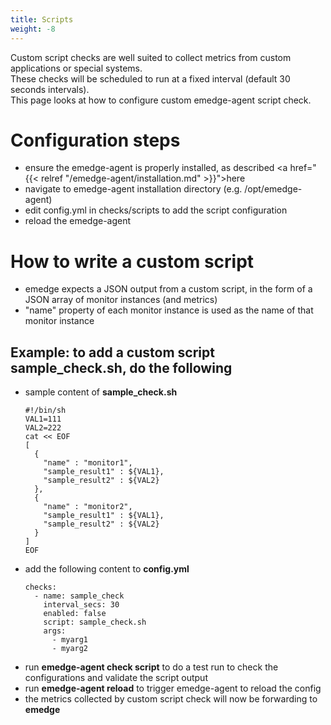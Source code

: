 ```yaml
---
title: Scripts
weight: -8
---
```

Custom script checks are well suited to collect metrics from custom applications or special systems.
<br>
These checks will be scheduled to run at a fixed interval (default 30 seconds intervals).
<br>
This page looks at how to configure custom emedge-agent script check.

# Configuration steps
- ensure the emedge-agent is properly installed, as described <a href="{{< relref "/emedge-agent/installation.md" >}}">here</a>
- navigate to emedge-agent installation directory (e.g. /opt/emedge-agent)
- edit config.yml in checks/scripts to add the script configuration
- reload the emedge-agent

# How to write a custom script
- emedge expects a JSON output from a custom script, in the form of a JSON array of monitor instances (and metrics)
- "name" property of each monitor instance is used as the name of that monitor instance
## Example: to add a custom script sample_check.sh, do the following
  - sample content of **sample_check.sh**
    ```properties
    #!/bin/sh
    VAL1=111
    VAL2=222
    cat << EOF
    [
      {
        "name" : "monitor1",
        "sample_result1" : ${VAL1},
        "sample_result2" : ${VAL2}
      },
      {
        "name" : "monitor2",
        "sample_result1" : ${VAL1},
        "sample_result2" : ${VAL2}
      }
    ]
    EOF
    ```
  - add the following content to **config.yml**
    ```
    checks:
      - name: sample_check
        interval_secs: 30
        enabled: false
        script: sample_check.sh
        args:
          - myarg1
          - myarg2
    ```
  - run **emedge-agent check script** to do a test run to check the configurations and validate the script output
  - run **emedge-agent reload** to trigger emedge-agent to reload the config
  - the metrics collected by custom script check will now be forwarding to **emedge**




